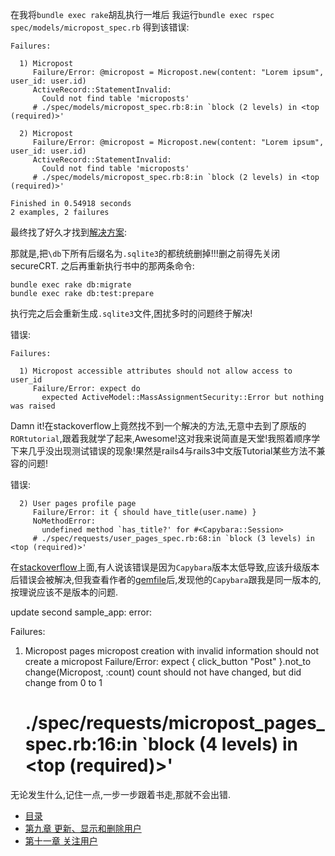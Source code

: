 

在我将`bundle exec rake`胡乱执行一堆后
我运行`bundle exec rspec spec/models/micropost_spec.rb`
得到该错误:

	Failures:

	  1) Micropost 
	     Failure/Error: @micropost = Micropost.new(content: "Lorem ipsum", user_id: user.id)
	     ActiveRecord::StatementInvalid:
	       Could not find table 'microposts'
	     # ./spec/models/micropost_spec.rb:8:in `block (2 levels) in <top (required)>'

	  2) Micropost 
	     Failure/Error: @micropost = Micropost.new(content: "Lorem ipsum", user_id: user.id)
	     ActiveRecord::StatementInvalid:
	       Could not find table 'microposts'
	     # ./spec/models/micropost_spec.rb:8:in `block (2 levels) in <top (required)>'

	Finished in 0.54918 seconds
	2 examples, 2 failures

最终找了好久才找到[解决方案](http://stackoverflow.com/questions/6345319/could-not-find-table-users):

那就是,把`\db`下所有后缀名为`.sqlite3`的都统统删掉!!!删之前得先关闭secureCRT.
之后再重新执行书中的那两条命令:

	bundle exec rake db:migrate
	bundle exec rake db:test:prepare

执行完之后会重新生成`.sqlite3`文件,困扰多时的问题终于解决!

错误:

	Failures:

	  1) Micropost accessible attributes should not allow access to user_id
	     Failure/Error: expect do
	       expected ActiveModel::MassAssignmentSecurity::Error but nothing was raised

Damn it!在stackoverflow上竟然找不到一个解决的方法,无意中去到了原版的`RORtutorial`,跟着我就学了起来,Awesome!这对我来说简直是天堂!我照着顺序学下来几乎没出现测试错误的现象!果然是rails4与rails3中文版Tutorial某些方法不兼容的问题!

错误:

	  2) User pages profile page 
	     Failure/Error: it { should have_title(user.name) }
	     NoMethodError:
	       undefined method `has_title?' for #<Capybara::Session>
	     # ./spec/requests/user_pages_spec.rb:68:in `block (3 levels) in <top (required)>'

在[stackoverflow](http://stackoverflow.com/questions/16786708/chapter-5-ruby-on-rails-tutorial-undefined-method-has-title-when-running)上面,有人说该错误是因为`Capybara`版本太低导致,应该升级版本后错误会被解决,但我查看作者的[gemfile](https://github.com/Aufree/sample_app_2nd_ed/blob/master/Gemfile)后,发现他的`Capybara`跟我是同一版本的,按理说应该不是版本的问题.


update second sample_app:
error:

Failures:

  1) Micropost pages micropost creation with invalid information should not create a micropost
     Failure/Error: expect { click_button "Post" }.not_to change(Micropost, :count)
       count should not have changed, but did change from 0 to 1
     # ./spec/requests/micropost_pages_spec.rb:16:in `block (4 levels) in <top (required)>'

无论发生什么,记住一点,一步一步跟着书走,那就不会出错.






  * [目录](README.md)
  * [第九章 更新、显示和删除用户](08.md)
  * [第十一章 关注用户](10.md)
